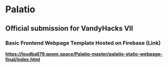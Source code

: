 # Palatio
## Official submission for VandyHacks VII 
### Basic Frontend Webpage Template Hosted on Firebase (Link)
**https://loudball79.qoom.space/Palatio-master/palatio-static-webpage-final/index.html**
